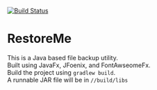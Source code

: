 [![Build Status](https://travis-ci.org/RestoreMe/RestoreMe.svg?branch=master)](https://travis-ci.org/RestoreMe/RestoreMe)

# RestoreMe
This is a Java based file backup utility.<br>
Built using JavaFx, JFoenix, and FontAwseomeFx.<br>
Build the project using ```gradlew build```.<br>
A runnable JAR file will be in ```//build/libs```<br>

